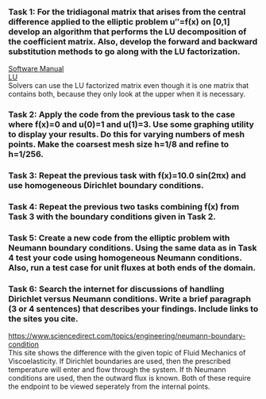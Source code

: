 ### Task 1: For the tridiagonal matrix that arises from the central difference applied to the elliptic problem u′′=f(x) on [0,1] develop an algorithm that performs the LU decomposition of the coefficient matrix. Also, develop the forward and backward substitution methods to go along with the LU factorization.  
[Software Manual](https://gftbs.github.io/math5620/Software_Manual/toc)  
[LU](https://gftbs.github.io/Software_Manual/procedures/Matrix/luFactorization)  
Solvers can use the LU factorized matrix even though it is one matrix that contains both, because they only look at the upper when it is necessary.  
  
### Task 2: Apply the code from the previous task to the case where f(x)=0 and u(0)=1 and u(1)=3. Use some graphing utility to display your results. Do this for varying numbers of mesh points. Make the coarsest mesh size h=1/8 and refine to h=1/256.  
  
### Task 3: Repeat the previous task with f(x)=10.0 sin(2πx) and use homogeneous Dirichlet boundary conditions.  
  
### Task 4: Repeat the previous two tasks combining f(x) from Task 3 with the boundary conditions given in Task 2.  
  
### Task 5: Create a new code from the elliptic problem with Neumann boundary conditions. Using the same data as in Task 4 test your code using homogeneous Neumann conditions. Also, run a test case for unit fluxes at both ends of the domain.  

### Task 6: Search the internet for discussions of handling Dirichlet versus Neumann conditions. Write a brief paragraph (3 or 4 sentences) that describes your findings. Include links to the sites you cite.  
https://www.sciencedirect.com/topics/engineering/neumann-boundary-condition  
This site shows the difference with the given topic of Fluid Mechanics of Viscoelasticity. If Dirichlet boundaries are used, then the prescribed temperature will enter and flow through the system. If th Neumann conditions are used, then the outward flux is known. Both of these require the endpoint to be viewed seperately from the internal points.
